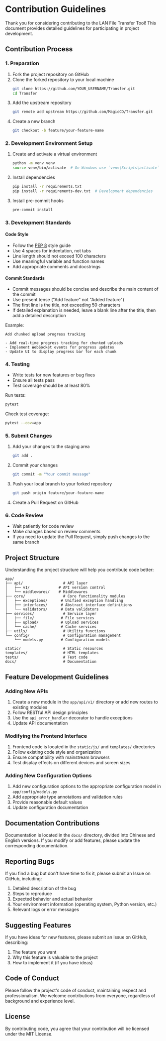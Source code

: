 # Contribution Guidelines

Thank you for considering contributing to the LAN File Transfer Tool! This document provides detailed guidelines for participating in project development.

## Contribution Process

### 1. Preparation

1. Fork the project repository on GitHub
2. Clone the forked repository to your local machine
   ```bash
   git clone https://github.com/YOUR_USERNAME/Transfer.git
   cd Transfer
   ```
3. Add the upstream repository
   ```bash
   git remote add upstream https://github.com/MagicCD/Transfer.git
   ```
4. Create a new branch
   ```bash
   git checkout -b feature/your-feature-name
   ```

### 2. Development Environment Setup

1. Create and activate a virtual environment
   ```bash
   python -m venv venv
   source venv/bin/activate  # On Windows use `venv\Scripts\activate`
   ```
2. Install dependencies
   ```bash
   pip install -r requirements.txt
   pip install -r requirements-dev.txt  # Development dependencies
   ```
3. Install pre-commit hooks
   ```bash
   pre-commit install
   ```

### 3. Development Standards

#### Code Style

- Follow the [PEP 8](https://www.python.org/dev/peps/pep-0008/) style guide
- Use 4 spaces for indentation, not tabs
- Line length should not exceed 100 characters
- Use meaningful variable and function names
- Add appropriate comments and docstrings

#### Commit Standards

- Commit messages should be concise and describe the main content of the commit
- Use present tense ("Add feature" not "Added feature")
- The first line is the title, not exceeding 50 characters
- If detailed explanation is needed, leave a blank line after the title, then add a detailed description

Example:
```
Add chunked upload progress tracking

- Add real-time progress tracking for chunked uploads
- Implement WebSocket events for progress updates
- Update UI to display progress bar for each chunk
```

### 4. Testing

- Write tests for new features or bug fixes
- Ensure all tests pass
- Test coverage should be at least 80%

Run tests:
```bash
pytest
```

Check test coverage:
```bash
pytest --cov=app
```

### 5. Submit Changes

1. Add your changes to the staging area
   ```bash
   git add .
   ```
2. Commit your changes
   ```bash
   git commit -m "Your commit message"
   ```
3. Push your local branch to your forked repository
   ```bash
   git push origin feature/your-feature-name
   ```
4. Create a Pull Request on GitHub

### 6. Code Review

- Wait patiently for code review
- Make changes based on review comments
- If you need to update the Pull Request, simply push changes to the same branch

## Project Structure

Understanding the project structure will help you contribute code better:

```
app/
├── api/                  # API layer
│   ├── v1/             # API version control
│   └── middlewares/    # Middlewares
├── core/                 # Core functionality modules
│   ├── exceptions/      # Unified exception handling
│   ├── interfaces/      # Abstract interface definitions
│   └── validators/      # Data validators
├── services/             # Service layer
│   ├── file/            # File services
│   ├── upload/          # Upload services
│   └── cache/           # Cache services
├── utils/                # Utility functions
└── config/               # Configuration management
    └── models.py        # Configuration models

static/                   # Static resources
templates/                # HTML templates
tests/                    # Test code
docs/                     # Documentation
```

## Feature Development Guidelines

### Adding New APIs

1. Create a new module in the `app/api/v1/` directory or add new routes to existing modules
2. Follow RESTful API design principles
3. Use the `api_error_handler` decorator to handle exceptions
4. Update API documentation

### Modifying the Frontend Interface

1. Frontend code is located in the `static/js/` and `templates/` directories
2. Follow existing code style and organization
3. Ensure compatibility with mainstream browsers
4. Test display effects on different devices and screen sizes

### Adding New Configuration Options

1. Add new configuration options to the appropriate configuration model in `app/config/models.py`
2. Add appropriate type annotations and validation rules
3. Provide reasonable default values
4. Update configuration documentation

## Documentation Contributions

Documentation is located in the `docs/` directory, divided into Chinese and English versions. If you modify or add features, please update the corresponding documentation.

## Reporting Bugs

If you find a bug but don't have time to fix it, please submit an Issue on GitHub, including:

1. Detailed description of the bug
2. Steps to reproduce
3. Expected behavior and actual behavior
4. Your environment information (operating system, Python version, etc.)
5. Relevant logs or error messages

## Suggesting Features

If you have ideas for new features, please submit an Issue on GitHub, describing:

1. The feature you want
2. Why this feature is valuable to the project
3. How to implement it (if you have ideas)

## Code of Conduct

Please follow the project's code of conduct, maintaining respect and professionalism. We welcome contributions from everyone, regardless of background and experience level.

## License

By contributing code, you agree that your contribution will be licensed under the MIT License.
